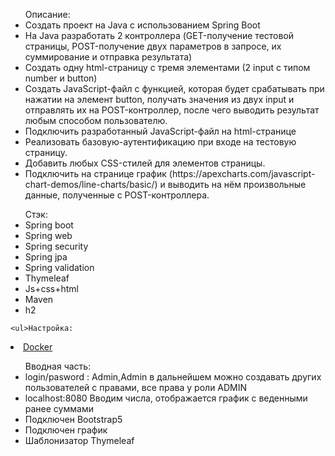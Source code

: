 <ul>Описание:
<li>Создать проект на Java с использованием Spring Boot</li>
<li>На Java разработать 2 контроллера (GET-получение тестовой страницы, POST-получение двух параметров в запросе, их суммирование и отправка результата)</li>
<li>Создать одну html-страницу с тремя элементами (2 input с типом number и button)</li>
<li>Создать JavaScript-файл с функцией, которая будет срабатывать при нажатии на элемент button, получать значения из двух input и отправлять их на POST-контроллер, после чего выводить результат любым способом пользователю.</li>
<li>Подключить разработанный JavaScript-файл на html-странице</li>
<li>Реализовать базовую-аутентификацию при входе на тестовую страницу.</li>
<li>Добавить любых CSS-стилей для элементов страницы.</li>
<li>Подключить на странице график (https://apexcharts.com/javascript-chart-demos/line-charts/basic/) и выводить на нём произвольные данные, полученные с POST-контроллера.</li>
</ul>

  <ul>Стэк:
  <li>Spring boot</li>
    <li>Spring web</li>
      <li>Spring security</li>
        <li>Spring jpa</li>
          <li>Spring validation</li>
          <li>Thymeleaf</li>
          <li>Js+css+html</li>
          <li>Maven</li>
          <li>h2</li>
          
  </ul>
  
    <ul>Настройка:
  <li><a href="https://hub.docker.com/repository/docker/granddfat/site">Docker</a> </li>
  </ul>
  
<ul>Вводная часть:
  <li>login/pasword : Admin,Admin в дальнейшем можно создавать других пользователей с правами, все права у роли ADMIN </li>
  <li>localhost:8080 Вводим числа, отображается график с веденными ранее суммами</li>
  <li>Подключен Bootstrap5</li>
  <li>Подключен график</li>
  <li>Шаблонизатор Thymeleaf</li>
  </ul>
